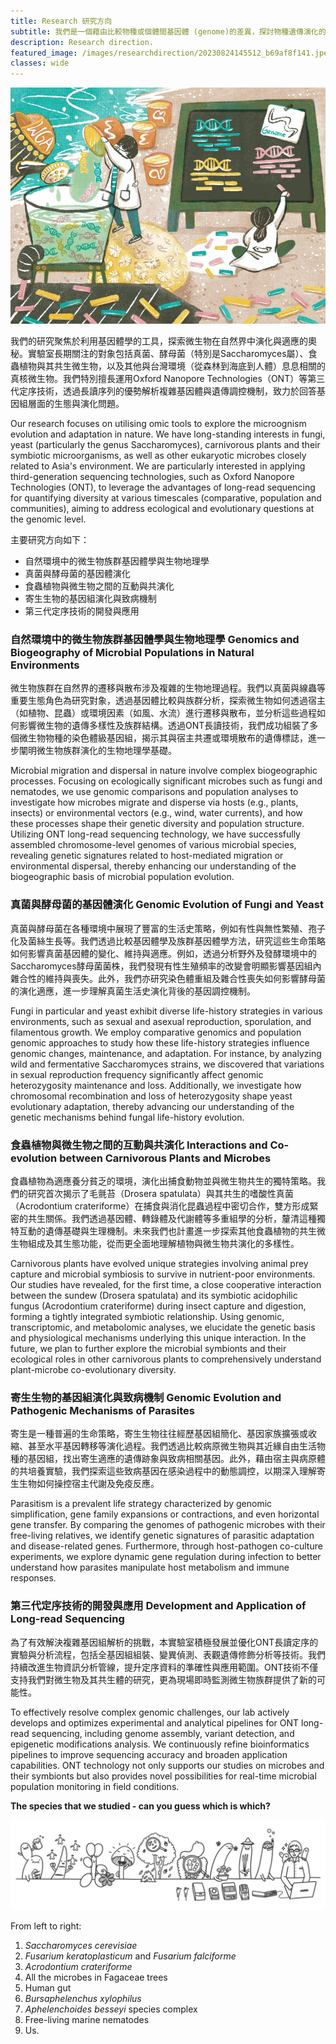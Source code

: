 ```yaml
---
title: Research 研究方向
subtitle: 我們是一個藉由比較物種或個體間基因體 (genome)的差異，探討物種遺傳演化的實驗室。
description: Research direction.
featured_image: /images/researchdirection/20230824145512_b69af8f141.jpeg
classes: wide 
---
```


![](/images/researchdirection/assembly.jpg)


我們的研究聚焦於利用基因體學的工具，探索微生物在自然界中演化與適應的奧秘。實驗室長期關注的對象包括真菌、酵母菌（特別是Saccharomyces屬）、食蟲植物與其共生微生物，以及其他與台灣環境（從森林到海底到人體）息息相關的真核微生物。我們特別擅長運用Oxford Nanopore Technologies（ONT）等第三代定序技術，透過長讀序列的優勢解析複雜基因體與遺傳調控機制，致力於回答基因組層面的生態與演化問題。

Our research focuses on utilising omic tools to explore the microognism evolution and adaptation in nature. We have long-standing interests in fungi, yeast (particularly the genus Saccharomyces), carnivorous plants and their symbiotic microorganisms, as well as other eukaryotic microbes closely related to Asia's environment. We are particularly interested in applying third-generation sequencing technologies, such as Oxford Nanopore Technologies (ONT), to leverage the advantages of long-read sequencing for quantifying diversity at various timescales (comparative, population and communities), aiming to address ecological and evolutionary questions at the genomic level.


主要研究方向如下：
* 自然環境中的微生物族群基因體學與生物地理學
* 真菌與酵母菌的基因體演化   
* 食蟲植物與微生物之間的互動與共演化
* 寄生生物的基因組演化與致病機制
* 第三代定序技術的開發與應用 
  

### 自然環境中的微生物族群基因體學與生物地理學 Genomics and Biogeography of Microbial Populations in Natural Environments

微生物族群在自然界的遷移與散布涉及複雜的生物地理過程。我們以真菌與線蟲等重要生態角色為研究對象，透過基因體比較與族群分析，探索微生物如何透過宿主（如植物、昆蟲）或環境因素（如風、水流）進行遷移與散布，並分析這些過程如何影響微生物的遺傳多樣性及族群結構。透過ONT長讀技術，我們成功組裝了多個微生物物種的染色體級基因組，揭示其與宿主共遷或環境散布的遺傳標誌，進一步闡明微生物族群演化的生物地理學基礎。

Microbial migration and dispersal in nature involve complex biogeographic processes. Focusing on ecologically significant microbes such as fungi and nematodes, we use genomic comparisons and population analyses to investigate how microbes migrate and disperse via hosts (e.g., plants, insects) or environmental vectors (e.g., wind, water currents), and how these processes shape their genetic diversity and population structure. Utilizing ONT long-read sequencing technology, we have successfully assembled chromosome-level genomes of various microbial species, revealing genetic signatures related to host-mediated migration or environmental dispersal, thereby enhancing our understanding of the biogeographic basis of microbial population evolution.

### 真菌與酵母菌的基因體演化 Genomic Evolution of Fungi and Yeast

真菌與酵母菌在各種環境中展現了豐富的生活史策略，例如有性與無性繁殖、孢子化及菌絲生長等。我們透過比較基因體學及族群基因體學方法，研究這些生命策略如何影響真菌基因體的變化、維持與適應。例如，透過分析野外及發酵環境中的Saccharomyces酵母菌菌株，我們發現有性生殖頻率的改變會明顯影響基因組內雜合性的維持與喪失。此外，我們亦研究染色體重組及雜合性喪失如何影響酵母菌的演化適應，進一步理解真菌生活史演化背後的基因調控機制。

Fungi in particular and yeast exhibit diverse life-history strategies in various environments, such as sexual and asexual reproduction, sporulation, and filamentous growth. We employ comparative genomics and population genomic approaches to study how these life-history strategies influence genomic changes, maintenance, and adaptation. For instance, by analyzing wild and fermentative Saccharomyces strains, we discovered that variations in sexual reproduction frequency significantly affect genomic heterozygosity maintenance and loss. Additionally, we investigate how chromosomal recombination and loss of heterozygosity shape yeast evolutionary adaptation, thereby advancing our understanding of the genetic mechanisms behind fungal life-history evolution.

### 食蟲植物與微生物之間的互動與共演化 Interactions and Co-evolution between Carnivorous Plants and Microbes

食蟲植物為適應養分貧乏的環境，演化出捕食動物並與微生物共生的獨特策略。我們的研究首次揭示了毛氈苔（Drosera spatulata）與其共生的嗜酸性真菌（Acrodontium crateriforme）在捕食與消化昆蟲過程中密切合作，雙方形成緊密的共生關係。我們透過基因體、轉錄體及代謝體等多重組學的分析，釐清這種獨特互動的遺傳基礎與生理機制。未來我們也計畫進一步探索其他食蟲植物的共生微生物組成及其生態功能，從而更全面地理解植物與微生物共演化的多樣性。

Carnivorous plants have evolved unique strategies involving animal prey capture and microbial symbiosis to survive in nutrient-poor environments. Our studies have revealed, for the first time, a close cooperative interaction between the sundew (Drosera spatulata) and its symbiotic acidophilic fungus (Acrodontium crateriforme) during insect capture and digestion, forming a tightly integrated symbiotic relationship. Using genomic, transcriptomic, and metabolomic analyses, we elucidate the genetic basis and physiological mechanisms underlying this unique interaction. In the future, we plan to further explore the microbial symbionts and their ecological roles in other carnivorous plants to comprehensively understand plant-microbe co-evolutionary diversity.


### 寄生生物的基因組演化與致病機制 Genomic Evolution and Pathogenic Mechanisms of Parasites

寄生是一種普遍的生命策略，寄生生物往往經歷基因組簡化、基因家族擴張或收縮、甚至水平基因轉移等演化過程。我們透過比較病原微生物與其近緣自由生活物種的基因組，找出寄生適應的遺傳跡象與致病相關基因。此外，藉由宿主與病原體的共培養實驗，我們探索這些致病基因在感染過程中的動態調控，以期深入理解寄生生物如何操控宿主代謝及免疫反應。

Parasitism is a prevalent life strategy characterized by genomic simplification, gene family expansions or contractions, and even horizontal gene transfer. By comparing the genomes of pathogenic microbes with their free-living relatives, we identify genetic signatures of parasitic adaptation and disease-related genes. Furthermore, through host-pathogen co-culture experiments, we explore dynamic gene regulation during infection to better understand how parasites manipulate host metabolism and immune responses.

### 第三代定序技術的開發與應用 Development and Application of Long-read Sequencing

為了有效解決複雜基因組解析的挑戰，本實驗室積極發展並優化ONT長讀定序的實驗與分析流程，包括全基因組組裝、變異偵測、表觀遺傳修飾分析等技術。我們持續改進生物資訊分析管線，提升定序資料的準確性與應用範圍。ONT技術不僅支持我們對微生物及其共生體的研究，更為現場即時監測微生物族群提供了新的可能性。

To effectively resolve complex genomic challenges, our lab actively develops and optimizes experimental and analytical pipelines for ONT long-read sequencing, including genome assembly, variant detection, and epigenetic modifications analysis. We continuously refine bioinformatics pipelines to improve sequencing accuracy and broaden application capabilities. ONT technology not only supports our studies on microbes and their symbionts but also provides novel possibilities for real-time microbial population monitoring in field conditions.
  
   

**The species that we studied - can you guess which is which?**

![Can you guess which is which?](/images/lab_banner.jpg)


From left to right:
1. *Saccharomyces cerevisiae*
2. *Fusarium keratoplasticum* and *Fusarium falciforme*
3. *Acrodontium crateriforme*
4. All the microbes in Fagaceae trees
5. Human gut
6. *Bursaphelenchus xylophilus*
7. *Aphelenchoides besseyi* species complex
8. Free-living marine nematodes
9. Us.







